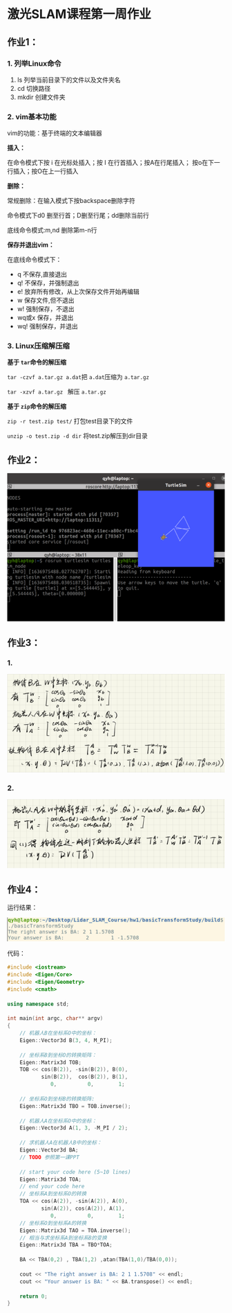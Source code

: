# 激光SLAM课程第一周作业



## 作业1：

### 1. 列举Linux命令

1. ls 列举当前目录下的文件以及文件夹名
2. cd 切换路径
3. mkdir 创建文件夹

### 2. vim基本功能

vim的功能：基于终端的文本编辑器

**插入：**

在命令模式下按 i 在光标处插入；按 I 在行首插入；按A在行尾插入； 按o在下一行插入；按O在上一行插入

**删除：**

常规删除：在输入模式下按backspace删除字符

命令模式下d0 删至行首；D删至行尾；dd删除当前行

底线命令模式:m,nd 删除第m-n行

**保存并退出vim：**

在底线命令模式下：

- q 不保存,直接退出
- q! 不保存，并强制退出
- e! 放弃所有修改，从上次保存文件开始再编辑
- w 保存文件,但不退出
- w! 强制保存，不退出
- wq或x 保存，并退出
- wq! 强制保存，并退出

### 3. Linux压缩解压缩

**基于 `tar`命令的解压缩**

`tar -czvf a.tar.gz a.dat`把 `a.dat`压缩为  `a.tar.gz`

`tar -xzvf a.tar.gz ` 解压 `a.tar.gz`

**基于 `zip`命令的解压缩**

`zip -r test.zip test/`  打包test目录下的文件

`unzip -o test.zip -d dir`  将test.zip解压到dir目录



## 作业2：

<img src="images/image-20211115192623718.png" alt="image-20211115192623718" style="zoom: 50%;" />



## 作业3：

### 1. 

![3-1](images/3-1.png)

### 2. 

![3-2](images/3-2.png)



## 作业4：

运行结果：

![image-20211116184404281](images/image-20211116184404281.png)

代码：

```C++
#include <iostream>
#include <Eigen/Core>
#include <Eigen/Geometry>
#include <cmath>

using namespace std;

int main(int argc, char** argv)
{
    // 机器人B在坐标系O中的坐标：
    Eigen::Vector3d B(3, 4, M_PI);

    // 坐标系B到坐标O的转换矩阵：
    Eigen::Matrix3d TOB;
    TOB << cos(B(2)), -sin(B(2)), B(0),
           sin(B(2)),  cos(B(2)), B(1),
              0,          0,        1;

    // 坐标系O到坐标B的转换矩阵:
    Eigen::Matrix3d TBO = TOB.inverse();

    // 机器人A在坐标系O中的坐标：
    Eigen::Vector3d A(1, 3, -M_PI / 2);

    // 求机器人A在机器人B中的坐标：
    Eigen::Vector3d BA;
    // TODO 参照第一课PPT
    
    // start your code here (5~10 lines)
    Eigen::Matrix3d TOA;
    // end your code here
    // 坐标系A到坐标系O的转换
    TOA << cos(A(2)), -sin(A(2)), A(0),
           sin(A(2)), cos(A(2)), A(1),
              0,          0,        1;
    // 坐标系O到坐标系A的转换
    Eigen::Matrix3d TAO = TOA.inverse();
    // 相当与求坐标系A到坐标系B的变换
    Eigen::Matrix3d TBA = TBO*TOA;

    BA << TBA(0,2) , TBA(1,2) ,atan(TBA(1,0)/TBA(0,0));

    cout << "The right answer is BA: 2 1 1.5708" << endl;
    cout << "Your answer is BA: " << BA.transpose() << endl;

    return 0;
}

```

